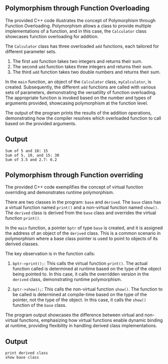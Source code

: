 ##  Polymorphism through Function Overloading

The provided C++ code illustrates the concept of Polymorphism through Function Overloading. Polymorphism allows a class to provide multiple implementations of a function, and in this case, the `Calculator` class showcases function overloading for addition.

The `Calculator` class has three overloaded `add` functions, each tailored for different parameter sets. 

1. The first `add` function takes two integers and returns their sum.
2. The second `add` function takes three integers and returns their sum.
3. The third `add` function takes two double numbers and returns their sum.

In the `main` function, an object of the `Calculator` class, `myCalculator`, is created. Subsequently, the different `add` functions are called with various sets of parameters, demonstrating the versatility of function overloading. The appropriate function is invoked based on the number and types of arguments provided, showcasing polymorphism at the function level.

The output of the program prints the results of the addition operations, demonstrating how the compiler resolves which overloaded function to call based on the provided arguments.

## Output
```
Sum of 5 and 10: 15
Sum of 5, 10, and 15: 30
Sum of 3.5 and 2.7: 6.2
```

##  Polymorphism through Function overriding

The provided C++ code exemplifies the concept of virtual function overriding and demonstrates runtime polymorphism. 

There are two classes in the program: `base` and `derived`. The `base` class has a virtual function named `print()` and a non-virtual function named `show()`. The `derived` class is derived from the `base` class and overrides the virtual function `print()`.

In the `main` function, a pointer `bptr` of type `base` is created, and it is assigned the address of an object of the `derived` class. This is a common scenario in polymorphism where a base class pointer is used to point to objects of its derived classes.

The key observation is in the function calls:

1. `bptr->print();`: This calls the virtual function `print()`. The actual function called is determined at runtime based on the type of the object being pointed to. In this case, it calls the overridden version in the `derived` class, demonstrating runtime polymorphism.

2. `bptr->show();`: This calls the non-virtual function `show()`. The function to be called is determined at compile-time based on the type of the pointer, not the type of the object. In this case, it calls the `show()` function of the `base` class.

The program output showcases the difference between virtual and non-virtual functions, emphasizing how virtual functions enable dynamic binding at runtime, providing flexibility in handling derived class implementations.

## Output
```
print derived class
show base class
```